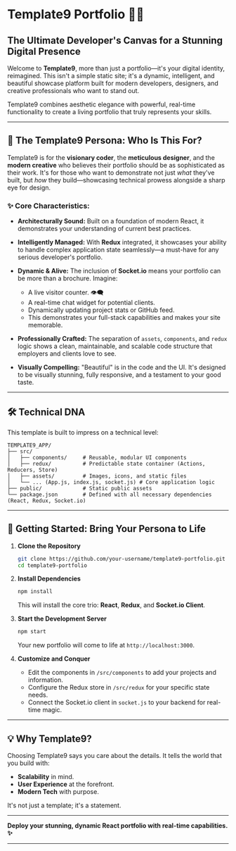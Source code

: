 # Template9 Portfolio 🚀✨

## The Ultimate Developer's Canvas for a Stunning Digital Presence

Welcome to **Template9**, more than just a portfolio—it's your digital identity, reimagined. This isn't a simple static site; it's a dynamic, intelligent, and beautiful showcase platform built for modern developers, designers, and creative professionals who want to stand out.

Template9 combines aesthetic elegance with powerful, real-time functionality to create a living portfolio that truly represents your skills.

---

## 🎯 The Template9 Persona: Who Is This For?

Template9 is for the **visionary coder**, the **meticulous designer**, and the **modern creative** who believes their portfolio should be as sophisticated as their work. It's for those who want to demonstrate not just *what* they've built, but *how* they build—showcasing technical prowess alongside a sharp eye for design.

### ✨ Core Characteristics:

*   **Architecturally Sound:** Built on a foundation of modern React, it demonstrates your understanding of current best practices.
*   **Intelligently Managed:** With **Redux** integrated, it showcases your ability to handle complex application state seamlessly—a must-have for any serious developer's portfolio.
*   **Dynamic & Alive:** The inclusion of **Socket.io** means your portfolio can be more than a brochure. Imagine:
    *   A live visitor counter. 👁‍🗨
    *   A real-time chat widget for potential clients.
    *   Dynamically updating project stats or GitHub feed.
    *   This demonstrates your full-stack capabilities and makes your site memorable.

*   **Professionally Crafted:** The separation of `assets`, `components`, and `redux` logic shows a clean, maintainable, and scalable code structure that employers and clients love to see.
*   **Visually Compelling:** "Beautiful" is in the code and the UI. It's designed to be visually stunning, fully responsive, and a testament to your good taste.

---

## 🛠️ Technical DNA

This template is built to impress on a technical level:

```
TEMPLATE9_APP/
├── src/
│   ├── components/     # Reusable, modular UI components
│   ├── redux/          # Predictable state container (Actions, Reducers, Store)
│   ├── assets/         # Images, icons, and static files
│   └── ... (App.js, index.js, socket.js) # Core application logic
├── public/             # Static public assets
└── package.json        # Defined with all necessary dependencies (React, Redux, Socket.io)
```

---

## 🚀 Getting Started: Bring Your Persona to Life

1.  **Clone the Repository**
    ```bash
    git clone https://github.com/your-username/template9-portfolio.git
    cd template9-portfolio
    ```

2.  **Install Dependencies**
    ```bash
    npm install
    ```
    This will install the core trio: **React**, **Redux**, and **Socket.io Client**.

3.  **Start the Development Server**
    ```bash
    npm start
    ```
    Your new portfolio will come to life at `http://localhost:3000`.

4.  **Customize and Conquer**
    *   Edit the components in `/src/components` to add your projects and information.
    *   Configure the Redux store in `/src/redux` for your specific state needs.
    *   Connect the Socket.io client in `socket.js` to your backend for real-time magic.

---

## 💡 Why Template9?

Choosing Template9 says you care about the details. It tells the world that you build with:
*   **Scalability** in mind.
*   **User Experience** at the forefront.
*   **Modern Tech** with purpose.

It's not just a template; it's a statement.

---

**Deploy your stunning, dynamic React portfolio with real-time capabilities. ✨**

---

